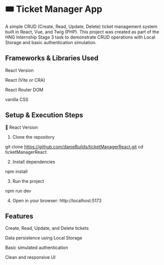 # 🎟 Ticket Manager App

A simple CRUD (Create, Read, Update, Delete) ticket management system built in React, Vue, and Twig (PHP).
This project was created as part of the HNG Internship Stage 3 task to demonstrate CRUD operations with Local Storage and basic authentication simulation.



## Frameworks & Libraries Used

React Version

React (Vite or CRA)

React Router DOM

vanilla CSS

##  Setup & Execution Steps

🧩 React Version

1. Clone the repository

git clone https://github.com/danieBuilds/ticketManagerReact.git
cd ticketManagerReact


2. Install dependencies

npm install


3. Run the project

npm run dev


4. Open in your browser: http://localhost:5173


## Features

Create, Read, Update, and Delete tickets

Data persistence using Local Storage

Basic simulated authentication

Clean and responsive UI


